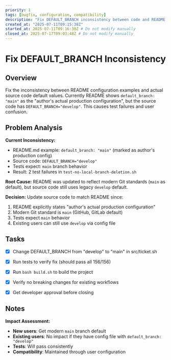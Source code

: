 ```yaml
---
priority: 1
tags: [bugfix, configuration, compatibility]
description: "Fix DEFAULT_BRANCH inconsistency between code and README examples"
created_at: "2025-07-11T09:15:38Z"
started_at: 2025-07-11T09:16:30Z # Do not modify manually
closed_at: 2025-07-17T09:03:48Z # Do not modify manually
---
```


# Fix DEFAULT_BRANCH Inconsistency

## Overview

Fix the inconsistency between README configuration examples and actual source code default values. Currently README shows `default_branch: "main"` as the "author's actual production configuration", but the source code has `DEFAULT_BRANCH="develop"`. This causes test failures and user confusion.

## Problem Analysis

**Current Inconsistency:**
- README.md example: `default_branch: "main"` (marked as author's production config)
- Source code: `DEFAULT_BRANCH="develop"` 
- Tests expect: `main` branch behavior
- Result: 2 test failures in `test-no-local-branch-deletion.sh`

**Root Cause:**
README was updated to reflect modern Git standards (`main` as default), but source code still uses legacy `develop` default.

**Decision:** 
Update source code to match README since:
1. README explicitly states "author's actual production configuration"
2. Modern Git standard is `main` (GitHub, GitLab default)
3. Tests expect `main` behavior
4. Existing users can still use `develop` via config file

## Tasks

- [x] Change DEFAULT_BRANCH from "develop" to "main" in src/ticket.sh
- [x] Run tests to verify fix (should pass all 156/156)
- [x] Run `bash build.sh` to build the project
- [x] Verify no breaking changes for existing workflows
- [x] Get developer approval before closing


## Notes

**Impact Assessment:**
- **New users**: Get modern `main` branch default
- **Existing users**: No impact if they have config file with `default_branch: "develop"`
- **Tests**: Will pass consistently 
- **Compatibility**: Maintained through user configuration
